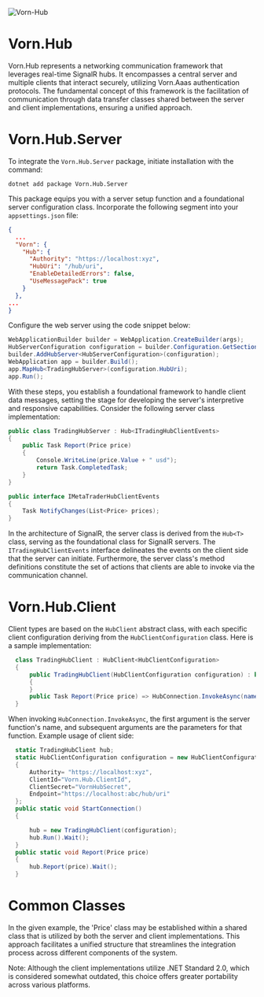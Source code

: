 ![Vorn-Hub](https://github.com/VORNIR/Vorn.Hub/assets/5783101/ca40ef26-e043-4fa9-9748-6be3873b1aea)

# Vorn.Hub

Vorn.Hub represents a networking communication framework that leverages real-time SignalR hubs. It encompasses a central server and multiple clients that interact securely, utilizing Vorn.Aaas authentication protocols. The fundamental concept of this framework is the facilitation of communication through data transfer classes shared between the server and client implementations, ensuring a unified approach.

# Vorn.Hub.Server

To integrate the `Vorn.Hub.Server` package, initiate installation with the command:
```
dotnet add package Vorn.Hub.Server
```
This package equips you with a server setup function and a foundational server configuration class. Incorporate the following segment into your `appsettings.json` file:
```json
{
  ...
  "Vorn": {
    "Hub": {
      "Authority": "https://localhost:xyz",
      "HubUri": "/hub/uri",
      "EnableDetailedErrors": false,
      "UseMessagePack": true
    }
  },
...
}
```
Configure the web server using the code snippet below:
```csharp
WebApplicationBuilder builder = WebApplication.CreateBuilder(args);
HubServerConfiguration configuration = builder.Configuration.GetSection(HubServerConfiguration.Section).Get<HubServerConfiguration>();
builder.AddHubServer<HubServerConfiguration>(configuration);
WebApplication app = builder.Build();
app.MapHub<TradingHubServer>(configuration.HubUri);
app.Run();
```
With these steps, you establish a foundational framework to handle client data messages, setting the stage for developing the server's interpretive and responsive capabilities. Consider the following server class implementation:
```csharp
public class TradingHubServer : Hub<ITradingHubClientEvents>
{
    public Task Report(Price price)
    {
        Console.WriteLine(price.Value + " usd");
        return Task.CompletedTask;
    }
}

public interface IMetaTraderHubClientEvents
{
    Task NotifyChanges(List<Price> prices);
}
```
In the architecture of SignalR, the server class is derived from the `Hub<T>` class, serving as the foundational class for SignalR servers. The `ITradingHubClientEvents` interface delineates the events on the client side that the server can initiate. Furthermore, the server class's method definitions constitute the set of actions that clients are able to invoke via the communication channel.

# Vorn.Hub.Client
Client types are based on the `HubClient` abstract class, with each specific client configuration deriving from the `HubClientConfiguration` class. Here is a sample implementation:
```csharp
  class TradingHubClient : HubClient<HubClientConfiguration>
  {
      public TradingHubClient(HubClientConfiguration configuration) : base(configuration)
      {
      }
      public Task Report(Price price) => HubConnection.InvokeAsync(nameof(Report), price);
  }
```
When invoking `HubConnection.InvokeAsync`, the first argument is the server function's name, and subsequent arguments are the parameters for that function.
Example usage of client side:
```csharp
  static TradingHubClient hub;
  static HubClientConfiguration configuration = new HubClientConfiguration
  {
      Authority= "https://localhost:xyz",
      ClientId="Vorn.Hub.ClientId",
      ClientSecret="VornHubSecret",
      Endpoint="https://localhost:abc/hub/uri"
  };
  public static void StartConnection()
  {

      hub = new TradingHubClient(configuration);
      hub.Run().Wait();
  }
  public static void Report(Price price)
  {
      hub.Report(price).Wait();
  }
```
# Common Classes

In the given example, the 'Price' class may be established within a shared class that is utilized by both the server and client implementations. This approach facilitates a unified structure that streamlines the integration process across different components of the system.

Note: Although the client implementations utilize .NET Standard 2.0, which is considered somewhat outdated, this choice offers greater portability across various platforms.
